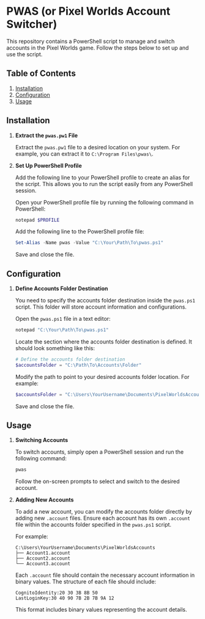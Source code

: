 # PWAS (or **P**ixel **W**orlds **A**ccount **S**witcher)

This repository contains a PowerShell script to manage and switch accounts in the Pixel Worlds game. Follow the steps below to set up and use the script.

## Table of Contents
1. [Installation](#installation)
2. [Configuration](#configuration)
3. [Usage](#usage)

## Installation

1. **Extract the `pwas.pw1` File**

   Extract the `pwas.pw1` file to a desired location on your system. For example, you can extract it to `C:\Program Files\pwas\`.

2. **Set Up PowerShell Profile**

   Add the following line to your PowerShell profile to create an alias for the script. This allows you to run the script easily from any PowerShell session.

   Open your PowerShell profile file by running the following command in PowerShell:
   ```powershell
   notepad $PROFILE
   ```

   Add the following line to the PowerShell profile file:
   ```powershell
   Set-Alias -Name pwas -Value "C:\Your\Path\To\pwas.ps1"
   ```

   Save and close the file.

## Configuration

1. **Define Accounts Folder Destination**

   You need to specify the accounts folder destination inside the `pwas.ps1` script. This folder will store account information and configurations.

   Open the `pwas.ps1` file in a text editor:
   ```powershell
   notepad "C:\Your\Path\To\pwas.ps1"
   ```

   Locate the section where the accounts folder destination is defined. It should look something like this:
   ```powershell
   # Define the accounts folder destination
   $accountsFolder = "C:\Path\To\Accounts\Folder"
   ```

   Modify the path to point to your desired accounts folder location. For example:
   ```powershell
   $accountsFolder = "C:\Users\YourUsername\Documents\PixelWorldsAccounts"
   ```

   Save and close the file.

## Usage

1. **Switching Accounts**

   To switch accounts, simply open a PowerShell session and run the following command:
   ```powershell
   pwas
   ```

   Follow the on-screen prompts to select and switch to the desired account.

2. **Adding New Accounts**

   To add a new account, you can modify the accounts folder directly by adding new `.account` files. Ensure each account has its own `.account` file within the accounts folder specified in the `pwas.ps1` script.

   For example:
   ```
   C:\Users\YourUsername\Documents\PixelWorldsAccounts
   ├── Account1.account
   ├── Account2.account
   └── Account3.account
   ```

   Each `.account` file should contain the necessary account information in binary values. The structure of each file should include:

   ```
   CognitoIdentity:20 30 3B 8B 50
   LastLoginKey:30 40 90 7B 2B 7B 9A 12
   ```

   This format includes binary values representing the account details.
